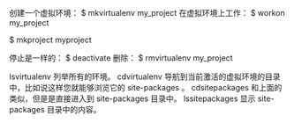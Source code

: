 创建一个虚拟环境：
$ mkvirtualenv my_project
在虚拟环境上工作：
$ workon my_project


$ mkproject myproject

停止是一样的：
$ deactivate
删除：
$ rmvirtualenv my_project

lsvirtualenv
列举所有的环境。
cdvirtualenv
导航到当前激活的虚拟环境的目录中，比如说这样您就能够浏览它的 site-packages 。
cdsitepackages
和上面的类似，但是是直接进入到 site-packages 目录中。
lssitepackages
显示 site-packages 目录中的内容。

